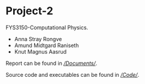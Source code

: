 # Project-2

FYS3150-Computational Physics.

- Anna Stray Rongve
- Amund Midtgard Raniseth
- Knut Magnus Aasrud

Report can be found in [*/Documents/*](https://github.com/amundmr/Project-2/tree/master/Documents).

Source code and executables can be found in [*/Code/*](https://github.com/amundmr/Project-2/tree/master/Code).
